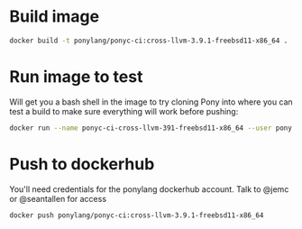 # Build image

```bash
docker build -t ponylang/ponyc-ci:cross-llvm-3.9.1-freebsd11-x86_64 .
```

# Run image to test

Will get you a bash shell in the image to try cloning Pony into where you can test a build to make sure everything will work before pushing:

```bash
docker run --name ponyc-ci-cross-llvm-391-freebsd11-x86_64 --user pony --rm -i -t ponylang/ponyc-ci:cross-llvm-3.9.1-freebsd11-x86_64 bash
```

# Push to dockerhub

You'll need credentials for the ponylang dockerhub account. Talk to @jemc or @seantallen for access

```bash
docker push ponylang/ponyc-ci:cross-llvm-3.9.1-freebsd11-x86_64
```
